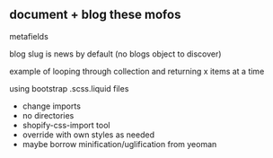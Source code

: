 ## document + blog these mofos

metafields

blog slug is news by default (no blogs object to discover)

example of looping through collection and returning x items at a time

using bootstrap .scss.liquid files
 - change imports
 - no directories
 - shopify-css-import tool
 - override with own styles as needed
 - maybe borrow minification/uglification from yeoman
